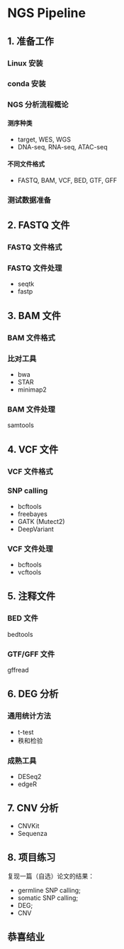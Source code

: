 # NGS Pipeline

## 1. 准备工作

### Linux 安装

### conda 安装

### NGS 分析流程概论

#### 测序种类

- target, WES, WGS
- DNA-seq, RNA-seq, ATAC-seq

#### 不同文件格式

- FASTQ, BAM, VCF, BED, GTF, GFF

### 测试数据准备

## 2. FASTQ 文件

### FASTQ 文件格式

### FASTQ 文件处理

- seqtk
- fastp

## 3. BAM 文件

### BAM 文件格式

### 比对工具

- bwa
- STAR
- minimap2

### BAM 文件处理

samtools

## 4. VCF 文件

### VCF 文件格式

### SNP calling

- bcftools
- freebayes
- GATK (Mutect2)
- DeepVariant

### VCF 文件处理

- bcftools
- vcftools

## 5. 注释文件

### BED 文件

bedtools

### GTF/GFF 文件

gffread

## 6. DEG 分析

### 通用统计方法

- t-test
- 秩和检验

### 成熟工具

- DESeq2
- edgeR

## 7. CNV 分析

- CNVKit
- Sequenza

## 8. 项目练习

复现一篇（自选）论文的结果：

- germline SNP calling;
- somatic SNP calling;
- DEG;
- CNV

## 恭喜结业

